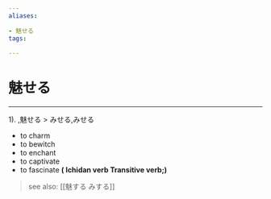 ```yaml
---
aliases:
    
- 魅せる
tags:
    
---
```


# 魅せる
---
1).
,魅せる > みせる,みせる

- to charm
- to bewitch
- to enchant
- to captivate
- to fascinate
**( Ichidan verb Transitive verb;)**
> see also:  [[魅する みする]]
            